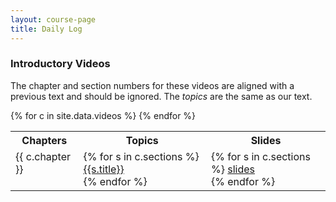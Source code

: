 ```yaml
---
layout: course-page
title: Daily Log
---
```


### Introductory Videos

The chapter and section numbers for these videos are aligned with a previous text and should be ignored. The *topics* are the same as our text.


<div class="x-scroll">
<table class="asst-table">
<tr><th>Chapters</th><th>Topics</th><th>Slides</th></tr>
{% for c in site.data.videos %}
<tr valign="top">
  <td>{{ c.chapter }}</td>
  <td>
    {% for s in c.sections %}
      <a href="{{s.url}}">{{s.title}}</a><br>
    {% endfor %}
 </td>
  <td>
    {% for s in c.sections %}
      <a href="assets/intro-videos/{{s.pdf}}">slides</a><br>
    {% endfor %}
 </td> 
</tr>
{% endfor %}
</table>
</div>

